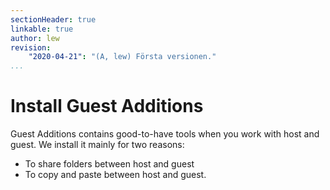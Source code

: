 ```yaml
---
sectionHeader: true
linkable: true
author: lew
revision:
    "2020-04-21": "(A, lew) Första versionen."
...
```

Install Guest Additions
=======================

Guest Additions contains good-to-have tools when you work with host and guest. We install it mainly for two reasons:

* To share folders between host and guest  
* To copy and paste between host and guest.
